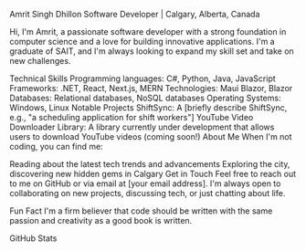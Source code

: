 Amrit Singh Dhillon
Software Developer | Calgary, Alberta, Canada

Hi, I'm Amrit, a passionate software developer with a strong foundation in computer science and a love for building innovative applications. I'm a graduate of SAIT, and I'm always looking to expand my skill set and take on new challenges.

Technical Skills
Programming languages: C#, Python, Java, JavaScript
Frameworks: .NET, React, Next.js, MERN
Technologies: Maui Blazor, Blazor
Databases: Relational databases, NoSQL databases
Operating Systems: Windows, Linux
Notable Projects
ShiftSync: A [briefly describe ShiftSync, e.g., "a scheduling application for shift workers"]
YouTube Video Downloader Library: A library currently under development that allows users to download YouTube videos (coming soon!)
About Me
When I'm not coding, you can find me:

Reading about the latest tech trends and advancements
Exploring the city, discovering new hidden gems in Calgary
Get in Touch
Feel free to reach out to me on GitHub or via email at [your email address]. I'm always open to collaborating on new projects, discussing tech, or just chatting about life.

Fun Fact
I'm a firm believer that code should be written with the same passion and creativity as a good book is written.

GitHub Stats
